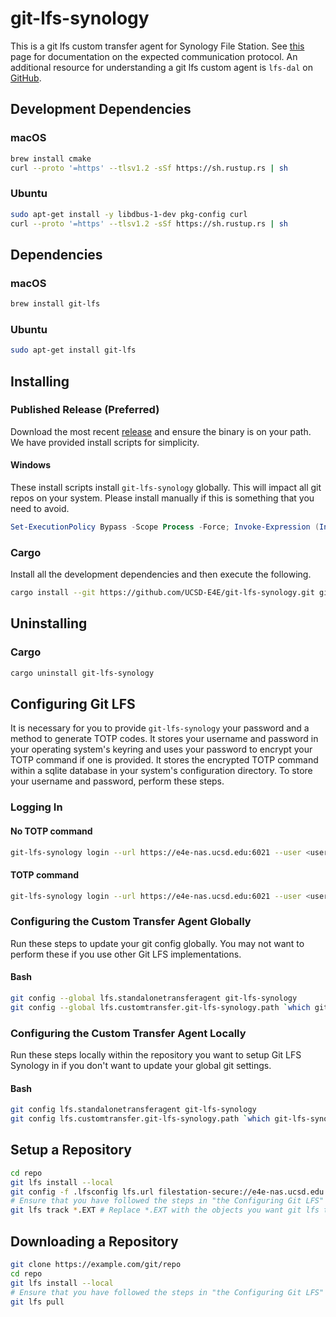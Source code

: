 # git-lfs-synology
This is a git lfs custom transfer agent for Synology File Station.  See [this](https://github.com/git-lfs/git-lfs/blob/main/docs/custom-transfers.md) page for documentation on the expected communication protocol. An additional resource for understanding a git lfs custom agent is `lfs-dal` on [GitHub](https://github.com/regen100/lfs-dal).

## Development Dependencies

### macOS
```bash
brew install cmake
curl --proto '=https' --tlsv1.2 -sSf https://sh.rustup.rs | sh
```

### Ubuntu
```bash
sudo apt-get install -y libdbus-1-dev pkg-config curl
curl --proto '=https' --tlsv1.2 -sSf https://sh.rustup.rs | sh
```

## Dependencies

### macOS
```bash
brew install git-lfs
```

### Ubuntu
```bash
sudo apt-get install git-lfs
```

## Installing

### Published Release (Preferred)
Download the most recent [release](https://github.com/UCSD-E4E/git-lfs-synology/releases) and ensure the binary is on your path. We have provided install scripts for simplicity.

#### Windows
These install scripts install `git-lfs-synology` globally. This will impact all git repos on your system. Please install manually if this is something that you need to avoid.

```powershell
Set-ExecutionPolicy Bypass -Scope Process -Force; Invoke-Expression (Invoke-WebRequest -Headers @{"Cache-Control"="no-cache"} https://raw.githubusercontent.com/UCSD-E4E/git-lfs-synology/refs/heads/main/scripts/install.ps1).Content; Invoke-InstallScript
```

### Cargo
Install all the development dependencies and then execute the following.
```bash
cargo install --git https://github.com/UCSD-E4E/git-lfs-synology.git git-lfs-synology
```

## Uninstalling

### Cargo
```bash
cargo uninstall git-lfs-synology
```

## Configuring Git LFS
It is necessary for you to provide `git-lfs-synology` your password and a method to generate TOTP codes. It stores your username and password in your operating system's keyring and uses your password to encrypt your TOTP command if one is provided. It stores the encrypted TOTP command within a sqlite database in your system's configuration directory. To store your username and password, perform these steps.

### Logging In

#### No TOTP command
```bash
git-lfs-synology login --url https://e4e-nas.ucsd.edu:6021 --user <username> # Ensure you update your username
```

#### TOTP command
```bash
git-lfs-synology login --url https://e4e-nas.ucsd.edu:6021 --user <username> --totp-command "<totp_command>" # Ensure you update your username and totp command
```

### Configuring the Custom Transfer Agent Globally
Run these steps to update your git config globally.  You may not want to perform these if you use other Git LFS implementations.

#### Bash
```bash
git config --global lfs.standalonetransferagent git-lfs-synology
git config --global lfs.customtransfer.git-lfs-synology.path `which git-lfs-synology`
```

### Configuring the Custom Transfer Agent Locally
Run these steps locally within the repository you want to setup Git LFS Synology in if you don't want to update your global git settings.

#### Bash
```bash
git config lfs.standalonetransferagent git-lfs-synology
git config lfs.customtransfer.git-lfs-synology.path `which git-lfs-synology`
```

## Setup a Repository
```bash
cd repo
git lfs install --local
git config -f .lfsconfig lfs.url filestation-secure://e4e-nas.ucsd.edu:6021/<share-name>/git-lfs/<repo-name> # Ensure that you update <share-name> and <repo-name>.
# Ensure that you have followed the steps in "the Configuring Git LFS" section.
git lfs track *.EXT # Replace *.EXT with the objects you want git lfs to track.
```

## Downloading a Repository
```bash
git clone https://example.com/git/repo
cd repo
git lfs install --local
# Ensure that you have followed the steps in "the Configuring Git LFS" section.
git lfs pull
```